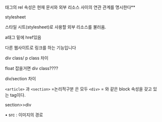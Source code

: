  <link> 태그의 rel 속성은 현재 문서와 외부 리소스 사이의 연관 관계를 명시한다**

<link rel=”stylesheet”>

stylesheet 

스타일 시트(stylesheet)로 사용할 외부 리소스를 불러옴.

a태그 밑에 href있음 

다른 웹사이트로 링크를 하는 기능입니다

div class/ p class 차이

float 잡을거면 div class????

div/section 차이

`<article>`
과 `<section>` =논리적구분
은 모두 `<div>` =
와 같은 block 속성을 갖고 있는 tag이다.

section>>div

• src : 이미지의 경로

